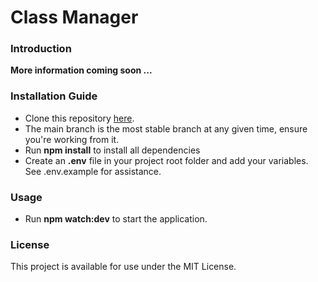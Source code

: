 # Class Manager
### Introduction
<strong> More information coming soon ... </strong>

### Installation Guide
* Clone this repository [here](https://github.com/devcareer/class-manager.git).
* The main branch is the most stable branch at any given time, ensure you're working from it.
* Run <b>npm install</b> to install all dependencies
* Create an <b>.env</b> file in your project root folder and add your variables. See .env.example for assistance.
### Usage
* Run <b>npm watch:dev</b> to start the application.
### License
This project is available for use under the MIT License.